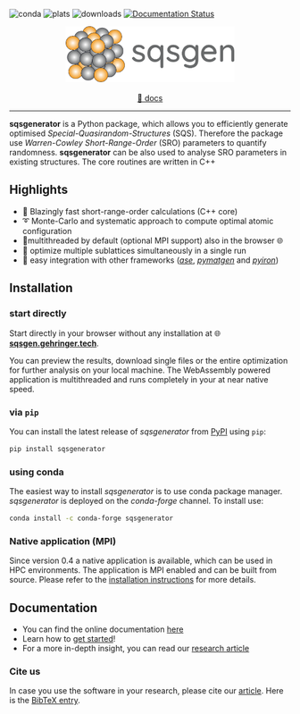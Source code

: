 ![conda](https://anaconda.org/conda-forge/sqsgenerator/badges/installer/conda.svg)
![plats](https://anaconda.org/conda-forge/sqsgenerator/badges/platforms.svg)
![downloads](
https://anaconda.org/conda-forge/sqsgenerator/badges/downloads.svg)
[![Documentation Status](https://readthedocs.org/projects/sqsgenerator/badge/?version=latest)](https://sqsgenerator.readthedocs.io/en/latest/?badge=latest)


<p align="center">
  <img src="https://github.com/dgehringer/sqsgenerator/raw/main/docs/images/logo_large.svg" width="60%" alt="sqsgenerator-logo" />
  <br /><br />
  <a href="https://sqsgenerator.readthedocs.io">📝 docs</a>
</p>

---


**sqsgenerator** is a Python package, which allows you to efficiently generate optimised *Special-Quasirandom-Structures* (SQS). Therefore the package use *Warren-Cowley Short-Range-Order* (SRO) parameters to quantify randomness. **sqsgenerator** can be also used to analyse SRO parameters in existing structures. The core routines are written in C++

## Highlights

- 🚀 Blazingly fast short-range-order calculations (C++ core)
- ➰ Monte-Carlo and systematic approach to compute optimal atomic configuration
- 🧵multithreaded by default (optional MPI support) also in the browser 🌐
- 🔀 optimize multiple sublattices simultaneously in a single run
- 🔌 easy integration with other frameworks ([*ase*](https://wiki.fysik.dtu.dk/ase/),
  [*pymatgen*](https://pymatgen.org/) and [*pyiron*](https://pyiron.org/))

## Installation

### start directly

Start directly in your browser  without any installation at 🌐 [**sqsgen.gehringer.tech**](https://sqsgen.gehringer.tech).

You can preview the results, download single files or the entire optimization for further analysis on your local machine.
The WebAssembly powered application is multithreaded and runs completely in your at near native speed.

### via `pip`

You can install the latest release of *sqsgenerator* from [PyPI](https://pypi.org/project/sqsgenerator/) using `pip`:

```bash
pip install sqsgenerator
```


### using conda
The easiest way to install *sqsgenerator* is to use conda package manager. *sqsgenerator* is deployed on the
*conda-forge* channel. To install use:

```bash
conda install -c conda-forge sqsgenerator
```


### Native application (MPI)

Since version 0.4 a native application is available, which can be used in HPC environments. The application is MPI enabled and can be built from source. Please refer to the [installation instructions](https://sqsgenerator.readthedocs.io/installation.html#native-application) for more details.

## Documentation

  - You can find the online documentation [here](https://sqsgenerator.readthedocs.io/en/latest/)
  - Learn how to [get started](https://sqsgenerator.readthedocs.io/en/latest/how_to.html)!
  - For a more in-depth insight, you can read our [research article](https://doi.org/10.1016/j.cpc.2023.108664)

### Cite us
In case you use the software in your research, please cite our [article](https://doi.org/10.1016/j.cpc.2023.108664). Here is the [BibTeX entry](citation.bib).
